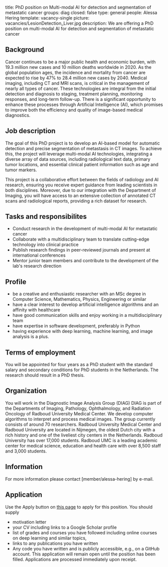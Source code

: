 title: PhD position on Multi-modal AI for detection and segmentation of metastatic cancer
groups: diag
closed: false
type: general 
people: Alessa Hering
template: vacancy-single
picture: vacancies/LesionDetection_Liver.jpg
description: We are offering a PhD position on multi-modal AI for detection and segmentation of metastatic cancer


## Background

Cancer continues to be a major public health and economic burden, with 19.3 million new cases and 10 million deaths worldwide in 2020. As the global population ages, the incidence and mortality from cancer are expected to rise by 47% to 28.4 million new cases by 2040. Medical imaging, including CT and MRI scans, is critical in the management of nearly all types of cancer. These technologies are integral from the initial detection and diagnosis to staging, treatment planning, monitoring responses, and long-term follow-up. There is a significant opportunity to enhance these processes through Artificial Intelligence (AI), which promises to improve both the efficiency and quality of image-based medical diagnostics.


## Job description
The goal of this PhD project is to develop an AI-based model for automatic detection and precise segmentation of metastasis in CT images. To achieve this, the project will leverage multi-modal AI technologies, integrating a diverse array of data sources, including radiological text data, primary tumor locations, and essential clinical patient information such as age and tumor markers. 

This project is a collaborative effort between the fields of radiology and AI research, ensuring you receive expert guidance from leading scientists in both disciplines. Moreover, due to our integration with the Department of Imaging, you will have access to an extensive collection of annotated CT scans and radiological reports, providing a rich dataset for research.

## Tasks and responsibilites

- Conduct research in the development of multi-modal AI for metastatic cancer
- Collaborate with a multidisciplinary team to translate cutting-edge technology into clinical practice
- Publish research findings in peer-reviewed journals and present at international conferences
- Mentor junior team members and contribute to the development of the lab's research direction


## Profile
- be a creative and enthusiastic researcher with an MSc degree in Computer Science, Mathematics, Physics, Engineering or similar
- have a clear interest to develop artificial intelligence algorithms and an affinity with healthcare 
- have good communication skills and enjoy working in a multidisciplinary team
- have expertise in software development, preferably in Python
- having experience with deep learning, machine learning, and image analysis is a plus.

## Terms of employment
You will be appointed for four years as a PhD student with the standard salary and secondary conditions for PhD students in the Netherlands. The research should result in a PhD thesis.

## Organization
You will work in the Diagnostic Image Analysis Group (DIAG) DIAG is part of the Departments of Imaging, Pathology, Ophthalmology, and Radiation Oncology of Radboud University Medical Center. We develop computer algorithms to interpret and process medical images. The group currently consists of around 70 researchers. Radboud University Medical Center and Radboud University are located in Nijmegen, the oldest Dutch city with a rich history and one of the liveliest city centers in the Netherlands. Radboud University has over 17,000 students. Radboud UMC is a leading academic center for medical science, education and health care with over 8,500 staff and 3,000 students.

## Information
For more information please contact [member/alessa-hering] by e-mail.

## Application
Use the Apply button on [this page](https://www.radboudumc.nl/en/vacancies/143321-phd-candidate-multi-modal-ai-for-detection-and-segmentation-of-metastatic-cancer) to apply for this position. You should supply
- motivation letter
- your CV including links to a Google Scholar profile 
- list of grades and courses you have followed including online courses on deep learning and similar topics, 
- links to any publications you have written
- Any code you have written and is publicly accessible, e.g., on a GitHub account. 
This application will remain open until the position has been filled. Applications are processed immediately upon receipt. 

